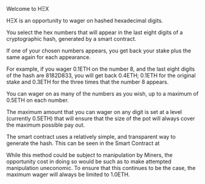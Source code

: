 Welcome to HΞX


HΞX is an opportunity to wager on hashed hexadecimal digits.

You select the hex numbers that will appear in the last eight digits of a cryptographic hash, generated by a smart contract.

If one of your chosen numbers appears, you get back your stake plus the same again for each appearance.

For example, if you wager 0.1ETH on the number 8, and the last eight digits of the hash are 8182D833, you will get back 0.4ETH; 0.1ETH for the original stake and 0.3ETH for the three times that the number 8 appears.

You can wager on as many of the numbers as you wish, up to a maximum of 0.5ETH on each number.

The maximum amount that you can wager on any digit is set at a level (currently 0.5ETH) that will ensure that the size of the pot will always cover the maximum possible pay out.

The smart contract uses a relatively simple, and transparent way to generate the hash. This can be seen in the Smart Contract at

While this method could be subject to manipulation by Miners, the opportunity cost in doing so would be such as to make attempted manipulation uneconomic. To ensure that this continues to be the case, the maximum wager will always be limited to 1.0ETH.
